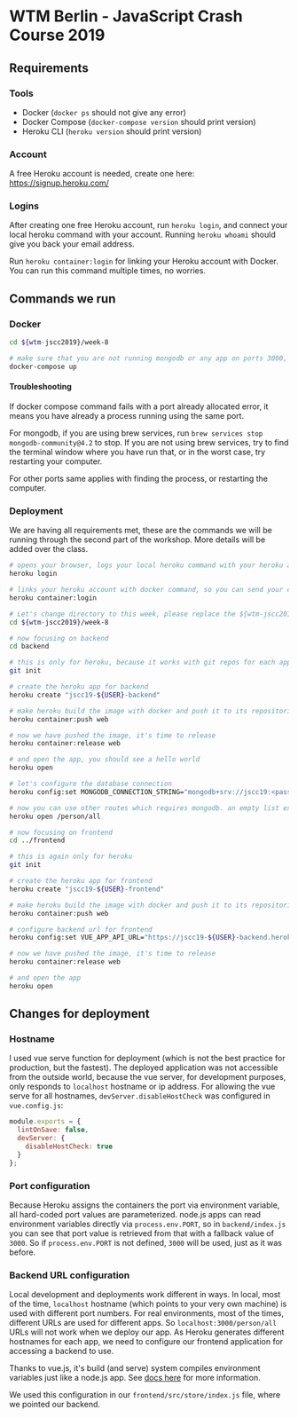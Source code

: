 # WTM Berlin - JavaScript Crash Course 2019

## Requirements

### Tools

- Docker (`docker ps` should not give any error)
- Docker Compose (`docker-compose version` should print version)
- Heroku CLI (`heroku version` should print version)

### Account

A free Heroku account is needed, create one here: <https://signup.heroku.com/>

### Logins

After creating one free Heroku account, run `heroku login`, and connect your local heroku command with your account. Running `heroku whoami` should give you back your email address.

Run `heroku container:login` for linking your Heroku account with Docker. You can run this command multiple times, no worries.

## Commands we run

### Docker

```bash
cd ${wtm-jscc2019}/week-8

# make sure that you are not running mongodb or any app on ports 3000, 8080
docker-compose up
```

#### Troubleshooting

If docker compose command fails with a port already allocated error, it means you have already a process running using the same port.

For mongodb, if you are using brew services, run `brew services stop mongodb-community@4.2` to stop. If you are not using brew services, try to find the terminal window where you have run that, or in the worst case, try restarting your computer.

For other ports same applies with finding the process, or restarting the computer.

### Deployment

We are having all requirements met, these are the commands we will be running through the second part of the workshop. More details will be added over the class.

```bash
# opens your browser, logs your local heroku command with your heroku account
heroku login

# links your heroku account with docker command, so you can send your docker images to heroku
heroku container:login

# Let's change directory to this week, please replace the ${wtm-jscc2019} with the correct path
cd ${wtm-jscc2019}/week-8

# now focusing on backend
cd backend

# this is only for heroku, because it works with git repos for each app
git init

# create the heroku app for backend
heroku create "jscc19-${USER}-backend"

# make heroku build the image with docker and push it to its repositories, web here means it's an app with web interface
heroku container:push web

# now we have pushed the image, it's time to release
heroku container:release web

# and open the app, you should see a hello world
heroku open

# let's configure the database connection
heroku config:set MONGODB_CONNECTION_STRING="mongodb+srv://jscc19:<password>@wtmberlin-jscc2019-n19rs.gcp.mongodb.net/${USER}"

# now you can use other routes which requires mongodb. an empty list expected for now.
heroku open /person/all

# now focusing on frontend
cd ../frontend

# this is again only for heroku
git init

# create the heroku app for frontend
heroku create "jscc19-${USER}-frontend"

# make heroku build the image with docker and push it to its repositories, web here means it's an app with web interface
heroku container:push web

# configure backend url for frontend
heroku config:set VUE_APP_API_URL="https://jscc19-${USER}-backend.herokuapp.com"

# now we have pushed the image, it's time to release
heroku container:release web

# and open the app
heroku open
```

## Changes for deployment

### Hostname

I used vue serve function for deployment (which is not the best practice for production, but the fastest). The deployed application was not accessible from the outside world, because the vue server, for development purposes, only responds to `localhost` hostname or ip address. For allowing the vue serve for all hostnames, `devServer.disableHostCheck` was configured in `vue.config.js`:

```js
module.exports = {
  lintOnSave: false,
  devServer: {
    disableHostCheck: true
  }
};
```

### Port configuration

Because Heroku assigns the containers the port via environment variable, all hard-coded port values are parameterized. node.js apps can read environment variables directly via `process.env.PORT`, so in `backend/index.js` you can see that port value is retrieved from that with a fallback value of `3000`. So if `process.env.PORT` is not defined, `3000` will be used, just as it was before.

### Backend URL configuration

Local development and deployments work different in ways. In local, most of the time, `localhost` hostname (which points to your very own machine) is used with different port numbers. For real environments, most of the times, different URLs are used for different apps. So `localhost:3000/person/all` URLs will not work when we deploy our app. As Heroku generates different hostnames for each app, we need to configure our frontend application for accessing a backend to use.

Thanks to vue.js, it's build (and serve) system compiles environment variables just like a node.js app. See [docs here](https://cli.vuejs.org/guide/mode-and-env.html#environment-variables) for more information.

We used this configuration in our `frontend/src/store/index.js` file, where we pointed our backend.
